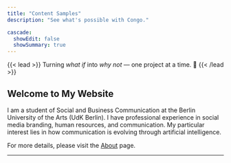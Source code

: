 ```yaml
---
title: "Content Samples"
description: "See what's possible with Congo."

cascade:
  showEdit: false
  showSummary: true
---
```


{{< lead >}}
Turning _what if_ into _why not_ — one project at a time. :pinched_fingers:
{{< /lead >}}
## Welcome to My Website

I am a student of Social and Business Communication at the Berlin University of the Arts (UdK Berlin). I have professional experience in social media branding, human resources, and communication. My particular interest lies in how communication is evolving through artificial intelligence.

For more details, please visit the [About](about/) page.

---
